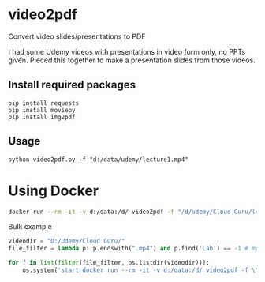 # video2pdf
Convert video slides/presentations to PDF

I had some Udemy videos with presentations in video form only, no PPTs given. Pieced this together to make a presentation slides from those videos.

## Install required packages

```
pip install requests
pip install moviepy
pip install img2pdf
```

## Usage

```
python video2pdf.py -f "d:/data/udemy/lecture1.mp4"
```

# Using Docker

```bash
docker run --rm -it -v d:/data:/d/ video2pdf -f "/d/udemy/Cloud Guru/lecture1.mp4"
```

Bulk example

```python
videodir = "D:/Udemy/Cloud Guru/"
file_filter = lambda p: p.endswith(".mp4") and p.find('Lab') == -1 # mp4 videos which do not contain the word 'Lab'

for f in list(filter(file_filter, os.listdir(videodir))):
    os.system('start docker run --rm -it -v d:/data:/d/ video2pdf -f \"/d/udemy/Cloud Guru/'+f+'"')
```
